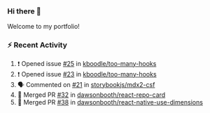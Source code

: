 ### Hi there 👋
Welcome to my portfolio!

### ⚡ Recent Activity
<!--START_SECTION:activity-->
1. ❗️ Opened issue [#25](https://github.com/kboodle/too-many-hooks/issues/25) in [kboodle/too-many-hooks](https://github.com/kboodle/too-many-hooks)
2. ❗️ Opened issue [#23](https://github.com/kboodle/too-many-hooks/issues/23) in [kboodle/too-many-hooks](https://github.com/kboodle/too-many-hooks)
3. 🗣 Commented on [#21](https://github.com/storybookjs/mdx2-csf/issues/21) in [storybookjs/mdx2-csf](https://github.com/storybookjs/mdx2-csf)
4. 🎉 Merged PR [#32](https://github.com/dawsonbooth/react-repo-card/pull/32) in [dawsonbooth/react-repo-card](https://github.com/dawsonbooth/react-repo-card)
5. 🎉 Merged PR [#38](https://github.com/dawsonbooth/react-native-use-dimensions/pull/38) in [dawsonbooth/react-native-use-dimensions](https://github.com/dawsonbooth/react-native-use-dimensions)
<!--END_SECTION:activity-->
